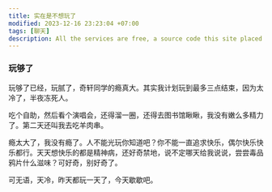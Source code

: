 ```yaml
---
title: 实在是不想玩了
modified: 2023-12-16 23:23:04 +07:00
tags: [聊天]
description: All the services are free, a source code this site placed on github repository and intergration with netlify service, another service that you can use is github page for hosting your own static site.
---
```


### 玩够了

玩够了已经，玩腻了，奇轩同学的瘾真大。其实我计划玩到最多三点结束，因为太冷了，半夜冻死人。

吃个自助，然后看个演唱会，还得溜一圈，还得去图书馆瞅瞅，我没有嫩么多精力了。第二天还叫我去吃羊肉串。

瘾太大了，我没有瘾了。人不能光玩你知道吧？你不能一直追求快乐，偶尔快乐快乐都行。天天想快乐的都是精神病，还好奇禁地，说不定哪天给我说说，尝尝毒品鸦片什么滋味？可好奇，别好奇了。

可无语，天冷，昨天都玩一天了，今天歇歇吧。









